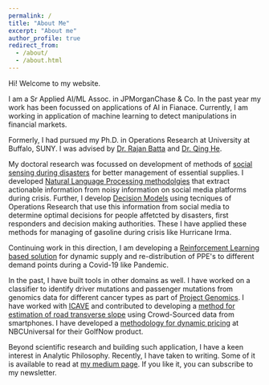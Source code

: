 ```yaml
---
permalink: /
title: "About Me"
excerpt: "About me"
author_profile: true
redirect_from: 
  - /about/
  - /about.html
---
```


Hi! Welcome to my website.

I am a Sr Applied AI/ML Assoc. in JPMorganChase & Co. In the past year my work has been focussed on applications of AI in Fianace. Currently, I am working in application of machine learning to detect manipulations in financial markets. 

Formerly, I had pursued my Ph.D. in Operations Research at University at Buffalo, SUNY. I was advised by [Dr. Rajan Batta](http://engineering.buffalo.edu/home/school/about/people/rajan-batta.html) and [Dr. Qing He](http://engineering.buffalo.edu/civil-structural-environmental/people/faculty_directory/qing-he.html).

My doctoral research was focussed on development of methods of [social sensing during disasters](https://nsf.gov/awardsearch/showAward?AWD_ID=1663101&HistoricalAwards=false) for better management of essential supplies. I developed [Natural Language Processing methodolgies](https://akrm3008.github.io/publications/paper1/) that extract actionable information from noisy information on social media platforms during crisis. Further, I develop [Decision Models](https://akrm3008.github.io/publications/paper4/) using tecniques of Operations Research that use this information from social media to determine optimal decisions for people affetcted by disasters, first responders and decision making authorities. These I have applied these methods for managing of gasoline during crisis like Hurricane Irma.

Continuing work in this direction, I am developing a [Reinforcement Learning based solution](https://github.com/akrm3008/Covid-19-PPE-Distribution) for dynamic supply and re-distribution of PPE's to different demand points during a Covid-19 like Pandemic.

In the past, I have built tools in other domains as well. I have worked on a classifier to identify driver mutations and passenger mutations from genomics data for different cancer types as part of [Project Genomics](https://www.gadgetsnow.com/it-services/SAPs-maiden-India-product-to-go-global/articleshow/39889394.cms). I have worked with [ICAVE](https://icave2.cse.buffalo.edu/index.htm) and contributed to developing a [method for estimation of road transverse slope](https://akrm3008.github.io/publications/paper3/) using Crowd-Sourced data from smartphones. I have developed a [methodology for dynamic pricing](https://akrm3008.github.io/talks/2019-10-26-talk-6) at NBCUniversal for their GolfNow product.

Beyond scientific research and building such application, I have a keen interest in Analytic Philosophy. Recently, I have taken to writing. Some of it is available to read at [my medium page](https://medium.com/@abhinavkhr30). If you like it, you can subscribe to my newsletter. 
